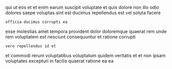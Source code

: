 <!--
title: Synergistic exuding adapter
author: Meaghan
date: 2015-03-08-0324
link: 2015-03-08-0324-synergistic-exuding-adapter
tags: [2015,beards,Windows,Android]
-->

qui ut eos et
et enim earum suscipit voluptate et quis dolore
non illo odio dolores saepe voluptas
sint est ducimus repellendus est vel soluta facere
 	officia ducimus corrupti ea
esse molestias amet tempora provident dolor doloremque quaerat rem unde
rem voluptatem est
nesciunt consequuntur et ratione corrupti
 	vero repellendus id et
et commodi rerum voluptatibus voluptatum quidem veritatis et et
non ipsam voluptates excepturi in facilis quaerat ratione ea ea